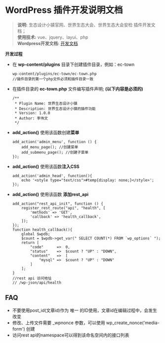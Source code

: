 # WordPress 插件开发说明文档
> **说明:** 生态设计小镇官网、世界生态大会、世界生态大会安检 插件开发文档；    
> **使用技术:** vue、jquery、layui、php    
> **Wordpress开发文档:** [开发文档](https://codex.wordpress.org/zh-cn:%E5%BC%80%E5%8F%91%E8%80%85%E6%96%87%E6%A1%A3)    

**开发过程**    
- 在 **wp-content/plugins** 目录下创建插件目录，例如：ec-town    
    ````
    wp-content/plugins/ec-town/ec-town.php
    //插件目录的第一个php文件必须和插件目录一致
    ````
- 在插件目录的 **ec-town.php** 文件编写插件声明; **(以下内容是必须的)**    
    ````
    /**
     * Plugin Name: 世界生态设计小镇
     * Description: 世界生态设计小镇的插件功能
     * Version: 1.0.0
     * Author: 李伟文
     */
    ````
- **add_action()** 使用该函数创建**菜单**    
    ````
    add_action('admin_menu', function () {
        add_menu_page(); //创建菜单
        add_submenu_page(); //创建子菜单
    });
    ````
- **add_action()** 使用该函数**注入CSS**    
    ````
    add_action('admin_head', function(){
        echo '<style type="text/css">#temp{display: none;}</style>';
    });
    ````
- **add_action()** 使用该函数 **添加rest_api**    
    ````
    add_action("rest_api_init", function () {
    	register_rest_route("api", "health", [
    		'methods' => 'GET',
    		'callback' => 'health_callback',
    	]);
    });
    function health_callback(){
    	global $wpdb;
    	$count = $wpdb->get_var(" SELECT COUNT(*) FROM `wp_options` ");
    	return [
    		"code"      =>  0,
    		"status"    =>  $count ? "UP" : "DOWN",
    		"content"   =>  [
    			"mysql" =>  $count ? "UP" : "DOWN"
    		]
    	];
    }
    //rest api 访问地址
    // /wp-json/api/health
    ````

## FAQ  
- 不要使用post_id(文章id)作为 唯一 的ID使用，文章id在编辑过程中，会发生改变
- 修改、上传文件需要 _wpnonce 参数，可以使用 wp_create_nonce('media-form') 创建
- 访问rest api的namespace可以得到该命名空间内的接口列表
